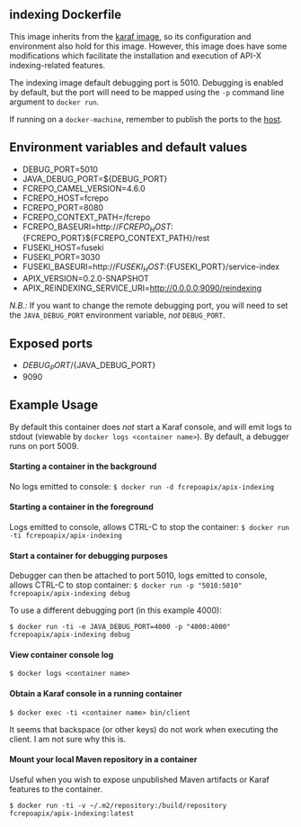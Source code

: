 ## indexing Dockerfile

This image inherits from the [karaf image](../../karaf/4.0.6), so its configuration and environment also hold for this image.  However, this image does have some modifications which facilitate the installation and execution of API-X indexing-related features.

The indexing image default debugging port is 5010.  Debugging is enabled by default, but the port will need to be mapped using the `-p` command line argument to `docker run`.

If running on a `docker-machine`, remember to publish the ports to the [host](https://docs.docker.com/engine/reference/run/#/expose-incoming-ports).

## Environment variables and default values

* DEBUG_PORT=5010
* JAVA_DEBUG_PORT=${DEBUG_PORT}
* FCREPO_CAMEL_VERSION=4.6.0
* FCREPO_HOST=fcrepo
* FCREPO_PORT=8080
* FCREPO_CONTEXT_PATH=/fcrepo
* FCREPO_BASEURI=http://${FCREPO_HOST}:${FCREPO_PORT}${FCREPO_CONTEXT_PATH}/rest
* FUSEKI_HOST=fuseki
* FUSEKI_PORT=3030
* FUSEKI_BASEURI=http://${FUSEKI_HOST}:${FUSEKI_PORT}/service-index
* APIX_VERSION=0.2.0-SNAPSHOT
* APIX_REINDEXING_SERVICE_URI=http://0.0.0.0:9090/reindexing

*N.B.:* If you want to change the remote debugging port, you will need to set the `JAVA_DEBUG_PORT` environment variable, _not_ `DEBUG_PORT`.

## Exposed ports

* ${DEBUG_PORT}/${JAVA_DEBUG_PORT}
* 9090

## Example Usage

By default this container does _not_ start a Karaf console, and will emit logs to stdout (viewable by `docker logs <container name>`).  By default, a debugger runs on port 5009.

#### Starting a container in the background

No logs emitted to console:
`$ docker run -d fcrepoapix/apix-indexing`

#### Starting a container in the foreground

Logs emitted to console, allows CTRL-C to stop the container:
`$ docker run -ti fcrepoapix/apix-indexing`

#### Start a container for debugging purposes

Debugger can then be attached to port 5010, logs emitted to console, allows CTRL-C to stop container:
`$ docker run -p "5010:5010" fcrepoapix/apix-indexing debug`

To use a different debugging port (in this example 4000):

`$ docker run -ti -e JAVA_DEBUG_PORT=4000 -p "4000:4000" fcrepoapix/apix-indexing debug`

#### View container console log

`$ docker logs <container name>`

#### Obtain a Karaf console in a running container

`$ docker exec -ti <container name> bin/client`

It seems that backspace (or other keys) do not work when executing the client.  I am not sure why this is.

#### Mount your local Maven repository in a container

Useful when you wish to expose unpublished Maven artifacts or Karaf features to the container.

`$ docker run -ti -v ~/.m2/repository:/build/repository fcrepoapix/apix-indexing:latest`
